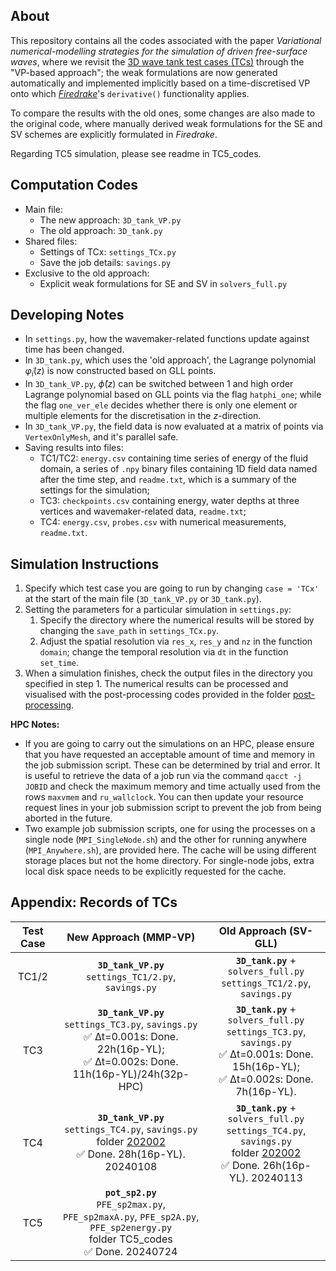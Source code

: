 ## About
This repository contains all the codes associated with the paper *Variational numerical-modelling strategies for the simulation of driven free-surface waves*, where we revisit the [3D wave tank test cases (TCs)](https://github.com/EAGRE-water-wave-impact-modelling/3D-wave-tank-JCP2022) through the "VP-based approach"; the weak formulations are now generated automatically and implemented implicitly based on a time-discretised VP onto which [*Firedrake*](https://www.firedrakeproject.org/)'s `derivative()` functionality applies. 

To compare the results with the old ones, some changes are also made to the original code, where manually derived weak formulations for the SE and SV schemes are explicitly formulated in *Firedrake*.

Regarding TC5 simulation, please see readme in TC5_codes.

## Computation Codes
- Main file:
    - The new approach: `3D_tank_VP.py`
    - The old approach: `3D_tank.py`
- Shared files:
    - Settings of TCx: `settings_TCx.py`
    - Save the job details: `savings.py`
- Exclusive to the old approach:
    - Explicit weak formulations for SE and SV in `solvers_full.py`

## Developing Notes
- In `settings.py`, how the wavemaker-related functions update against time has been changed.
- In `3D_tank.py`, which uses the 'old approach', the Lagrange polynomial $\tilde{\varphi}_i(z)$ is now constructed based on GLL points.
- In `3D_tank_VP.py`, $\hat{\phi}(z)$ can be switched between 1 and high order Lagrange polynomial based on GLL points via the flag `hatphi_one`; while the flag `one_ver_ele` decides whether there is only one element or multiple elements for the discretisation in the $z$-direction.
- In `3D_tank_VP.py`, the field data is now evaluated at a matrix of points via `VertexOnlyMesh`, and it's parallel safe.
- Saving results into files:
    - TC1/TC2: `energy.csv` containing time series of energy of the fluid domain, a series of `.npy` binary files containing 1D field data named after the time step, and `readme.txt`, which is a summary of the settings for the simulation;
    - TC3: `checkpoints.csv` containing energy, water depths at three vertices and wavemaker-related data, `readme.txt`;
    - TC4: `energy.csv`, `probes.csv` with numerical measurements, `readme.txt`.

## Simulation Instructions
1. Specify which test case you are going to run by changing `case = 'TCx'`  at the start of the main file (`3D_tank_VP.py` or `3D_tank.py`).
1. Setting the parameters for a particular simulation in `settings.py`:
    1. Specify the directory where the numerical results will be stored by changing the `save_path` in `settings_TCx.py`.
    2. Adjust the spatial resolution via `res_x`, `res_y` and `nz` in the function `domain`; change the temporal resolution via `dt` in the function `set_time`.
1. When a simulation finishes, check the output files in the directory you specified in step 1. The numerical results can be processed and visualised with the post-processing codes provided in the folder [post-processing](post-processing).

**HPC Notes:**
- If you are going to carry out the simulations on an HPC, please ensure that you have requested an acceptable amount of time and memory in the job submission script. These can be determined by trial and error. It is useful to retrieve the data of a job run via the command `qacct -j JOBID` and check the maximum memory and time actually used from the rows `maxvmem` and `ru_wallclock`. You can then update your resource request lines in your job submission script to prevent the job from being aborted in the future.
- Two example job submission scripts, one for using the processes on a single node (`MPI_SingleNode.sh`) and the other for running anywhere (`MPI_Anywhere.sh`), are provided here. The cache will be using different storage places but not the home directory. For single-node jobs, extra local disk space needs to be explicitly requested for the cache.

## Appendix: Records of TCs
| Test Case | New Approach (MMP-VP) | Old Approach (SV-GLL) |
| :---:     |    :----:    |   :----:     |
| TC1/2 |**`3D_tank_VP.py`** <br/>`settings_TC1/2.py`, `savings.py` | **`3D_tank.py`** + `solvers_full.py` <br/>`settings_TC1/2.py`, `savings.py`  |
| TC3       |**`3D_tank_VP.py`** <br/>`settings_TC3.py`, `savings.py`<br/> :white_check_mark: Δt=0.001s: Done. 22h(16p-YL); <br/> :white_check_mark: Δt=0.002s: Done. 11h(16p-YL)/24h(32p-HPC) | **`3D_tank.py`** + `solvers_full.py` <br/>`settings_TC3.py`, `savings.py` <br/> :white_check_mark: Δt=0.001s: Done. 15h(16p-YL); <br/> :white_check_mark: Δt=0.002s: Done. 7h(16p-YL). |
| TC4       |**`3D_tank_VP.py`** <br/>`settings_TC4.py`, `savings.py`<br/> folder [202002](202002) <br/> :white_check_mark: Done. 28h(16p-YL). 20240108 |  **`3D_tank.py`** + `solvers_full.py`<br/>`settings_TC4.py`, `savings.py` <br/> folder [202002](202002) <br/> :white_check_mark: Done. 26h(16p-YL). 20240113  |
| TC5       |**`pot_sp2.py`** <br/>`PFE_sp2max.py`, `PFE_sp2maxA.py`, `PFE_sp2A.py`, `PFE_sp2energy.py`<br/> folder TC5_codes <br/> :white_check_mark: Done. 20240724
